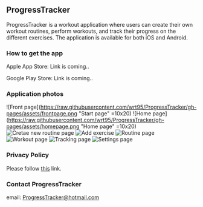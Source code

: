 ## ProgressTracker

ProgressTracker is a workout application where users can create their own workout routines, perform workouts, and track their progress on the different exercises. 
The application is available for both iOS and Android. 

### How to get the app

Apple App Store: Link is coming..

Google Play Store: Link is coming..

### Application photos

![Front page](https://raw.githubusercontent.com/wrt95/ProgressTracker/gh-pages/assets/frontpage.png "Start page" =10x20)
![Home page](https://raw.githubusercontent.com/wrt95/ProgressTracker/gh-pages/assets/homepage.png "Home page" =10x20) 
![Cretae new routine page](https://raw.githubusercontent.com/wrt95/ProgressTracker/gh-pages/assets/newroutine.png "Create new routine page")
![Add exercise](https://raw.githubusercontent.com/wrt95/ProgressTracker/gh-pages/assets/addexercise.png "Add exercise")
![Routine page](https://raw.githubusercontent.com/wrt95/ProgressTracker/gh-pages/assets/routine.png "Routine home page") 
![Workout page](https://raw.githubusercontent.com/wrt95/ProgressTracker/gh-pages/assets/workout.png "Workout page")
![Tracking page](https://raw.githubusercontent.com/wrt95/ProgressTracker/gh-pages/assets/tracking.png "Tracking page") 
![Settings page](https://raw.githubusercontent.com/wrt95/ProgressTracker/gh-pages/assets/settings.png "Settings page")

### Privacy Policy

Please follow [this](https://wrt95.github.io/ProgressTracker/privacy-policy/) link. 

### Contact ProgressTracker

email: ProgressTracker@hotmail.com
